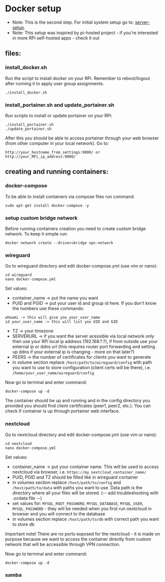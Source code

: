 # Docker setup
* Note: This is the second step. For initial system setup go to: [server-setup](https://github.com/btk44/raspberrypi-server/tree/main/server-setup).
* Note: This setup was inspired by pi-hosted project - if you're interested in more RPi self-hosted apps - check it out

## files:
### install_docker.sh
Run the script to install docker on your RPi. Remember to reboot/logout after running it to apply user group assignments.
```
./install_docker.sh
```

### install_portainer.sh and update_portainer.sh
Run scripts to install or update portainer on your RPi:
```
./install_portainer.sh
./update_portainer.sh
```

After this you should be able to access portainer through your web browser (from other computer in your local network). Go to:
```
http://your_hostname_from_settings:9000/ or http://your_RPi_ip_address:9000/
```
## creating and running containers:

### docker-compose
To be able to install containers via compose files run command:
```
sudo apt-get install docker-compose -y
```
### setup custom bridge network
Before running containers creation you need to create custom bridge network. To keep it simple run:
```
docker network create --driver=bridge vpn-network
```

### wireguard
Go to wireguard directory and edit docker-compose.yml (use vim or nano):
```
cd wireguard
nano docker-compose.yml
```
Set values:
* container_name -> put the name you want 
* PUID and PGID -> put your user id and group id here. If you don't know the numbers use these commands:
```
whoami -> this will give you your_user_name
id your_user_name -> this will list you UID and GID
```
* TZ -> your timezone
* SERVERURL -> if you want the server acessible via local network only then use your RPi local ip address (192.168.?.?), if from outside use your external ip or ddns url (this requires router port forwarding and setting up ddns if your external ip is changing - more on that later?)
* PEERS -> the number of certificates for clients you want to generate
* in volume section replace `/host/path/to/wireguard/config` with path you want to use to store configuration (client certs will be there), i.e. `/home/your_user_name/wireguard/config`

Now go to terminal and enter command:
```
docker-compose up -d
```
The container should be up and running and in the config directory you provided you should find client certificates (peer1, peer2, etc.). You can check if container is up through portainer web interface.

### nextcloud
Go to nextcloud directory and edit docker-compose.yml (use vim or nano):
```
cd nextcloud
nano docker-compose.yml
```
Set values:
* container_name -> put your container name. This will be used to access nextcloud via browser, i.e. `https://my_nextcloud_container_name/`
* PUID, PGID and TZ should be filled like in wireguard container
* in volumes section replace `/host/path/to/config` and `/host/path/to/data` with paths you want to use. Data path is the directory where all your files will be stored. (-- add troubleshooting with .ocdata file --)
* set values for: `MYSQL_ROOT_PASSWORD`, `MYSQL_DATABASE`, `MYSQL_USER`, `MYSQL_PASSWORD` - they will be needed when you first run nextcloud in browser and you will connect to the database
* in volumes section replace `/host/path/to/db` with correct path you want to store db

Important note! There are no ports exposed for the nextcloud - it is made on purpose because we want to access the container directly from custom network that will be accessible through VPN connection.

Now go to terminal and enter command:
```
docker-compose up -d
```

### samba
